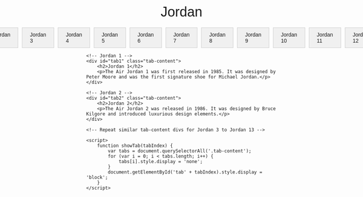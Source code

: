 <!DOCTYPE html>
<html lang="en">
<head>
    <meta charset="UTF-8">
    <meta name="viewport" content="width=device-width, initial-scale=1.0">
    <title>Jordan Shoe Collection</title>
    <link rel="stylesheet" href="https://cdnjs.cloudflare.com/ajax/libs/github-markdown-css/4.0.0/github-markdown.min.css">
    <style>
        body {
            font-family: Arial, sans-serif;
        }
        .header {
            text-align: center;
            font-size: 36px;
            margin-top: 20px;
        }
        .tabs {
            display: flex;
            justify-content: center;
            margin-top: 20px;
        }
        .tab {
            padding: 10px 20px;
            background-color: #f0f0f0;
            border: 1px solid #ccc;
            cursor: pointer;
            margin: 0 5px;
        }
        .tab-content {
            display: none;
            margin-top: 20px;
        }
        .tab-content.active {
            display: block;
        }
    </style>
</head>
<body>
    <div class="header">Jordan</div>
    <div class="tabs">
        <div class="tab" onclick="showTab(1)">Jordan 1</div>
        <div class="tab" onclick="showTab(2)">Jordan 2</div>
        <div class="tab" onclick="showTab(3)">Jordan 3</div>
        <div class="tab" onclick="showTab(4)">Jordan 4</div>
        <div class="tab" onclick="showTab(5)">Jordan 5</div>
        <div class="tab" onclick="showTab(6)">Jordan 6</div>
        <div class="tab" onclick="showTab(7)">Jordan 7</div>
        <div class="tab" onclick="showTab(8)">Jordan 8</div>
        <div class="tab" onclick="showTab(9)">Jordan 9</div>
        <div class="tab" onclick="showTab(10)">Jordan 10</div>
        <div class="tab" onclick="showTab(11)">Jordan 11</div>
        <div class="tab" onclick="showTab(12)">Jordan 12</div>
        <div class="tab" onclick="showTab(13)">Jordan 13</div>
    </div>
    
    <!-- Jordan 1 -->
    <div id="tab1" class="tab-content">
        <h2>Jordan 1</h2>
        <p>The Air Jordan 1 was first released in 1985. It was designed by Peter Moore and was the first signature shoe for Michael Jordan.</p>
    </div>
    
    <!-- Jordan 2 -->
    <div id="tab2" class="tab-content">
        <h2>Jordan 2</h2>
        <p>The Air Jordan 2 was released in 1986. It was designed by Bruce Kilgore and introduced luxurious design elements.</p>
    </div>

    <!-- Repeat similar tab-content divs for Jordan 3 to Jordan 13 -->

    <script>
        function showTab(tabIndex) {
            var tabs = document.querySelectorAll('.tab-content');
            for (var i = 0; i < tabs.length; i++) {
                tabs[i].style.display = 'none';
            }
            document.getElementById('tab' + tabIndex).style.display = 'block';
        }
    </script>
</body>
</html>

